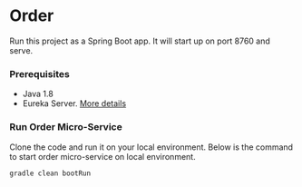 # Order

Run this project as a Spring Boot app. It will start up on port 8760 and serve.

### Prerequisites
* Java 1.8
* Eureka Server. [More details](https://github.com/priyankasachdevait/Eureka-Server)

### Run Order Micro-Service

Clone the code and run it on your local environment. Below is the command to start order micro-service on local environment. 
```sh
gradle clean bootRun
```
